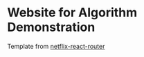 # Website for Algorithm Demonstration

Template from [netflix-react-router](https://codesandbox.io/s/netflix-react-router-vhl7k)
